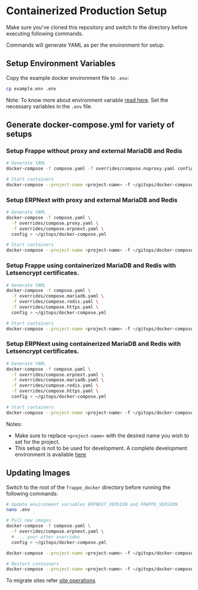 # Containerized Production Setup

Make sure you've cloned this repository and switch to the directory before executing following commands.

Commands will generate YAML as per the environment for setup.

## Setup Environment Variables

Copy the example docker environment file to `.env`:

```sh
cp example.env .env
```

Note: To know more about environment variable [read here](./images-and-compose-files#configuration). Set the necessary variables in the `.env` file.

## Generate docker-compose.yml for variety of setups

### Setup Frappe without proxy and external MariaDB and Redis

```sh
# Generate YAML
docker-compose -f compose.yaml -f overrides/compose.noproxy.yaml config > ~/gitops/docker-compose.yml

# Start containers
docker-compose --project-name <project-name> -f ~/gitops/docker-compose.yml up -d
```

### Setup ERPNext with proxy and external MariaDB and Redis

```sh
# Generate YAML
docker-compose -f compose.yaml \
  -f overrides/compose.proxy.yaml \
  -f overrides/compose.erpnext.yaml \
  config > ~/gitops/docker-compose.yml

# Start containers
docker-compose --project-name <project-name> -f ~/gitops/docker-compose.yml up -d
```

### Setup Frappe using containerized MariaDB and Redis with Letsencrypt certificates.

```sh
# Generate YAML
docker-compose -f compose.yaml \
  -f overrides/compose.mariadb.yaml \
  -f overrides/compose.redis.yaml \
  -f overrides/compose.https.yaml \
  config > ~/gitops/docker-compose.yml

# Start containers
docker-compose --project-name <project-name> -f ~/gitops/docker-compose.yml up -d
```

### Setup ERPNext using containerized MariaDB and Redis with Letsencrypt certificates.

```sh
# Generate YAML
docker-compose -f compose.yaml \
  -f overrides/compose.erpnext.yaml \
  -f overrides/compose.mariadb.yaml \
  -f overrides/compose.redis.yaml \
  -f overrides/compose.https.yaml \
  config > ~/gitops/docker-compose.yml

# Start containers
docker-compose --project-name <project-name> -f ~/gitops/docker-compose.yml up -d
```

Notes:

- Make sure to replace `<project-name>` with the desired name you wish to set for the project.
- This setup is not to be used for development. A complete development environment is available [here](../development)

## Updating Images

Switch to the root of the `frappe_docker` directory before running the following commands:

```sh
# Update environment variables ERPNEXT_VERSION and FRAPPE_VERSION
nano .env

# Pull new images
docker-compose -f compose.yaml \
  -f overrides/compose.erpnext.yaml \
  # ... your other overrides
  config > ~/gitops/docker-compose.yml

docker-compose --project-name <project-name> -f ~/gitops/docker-compose.yml pull

# Restart containers
docker-compose --project-name <project-name> -f ~/gitops/docker-compose.yml up -d
```

To migrate sites refer [site operations](./site-operations.md#migrate-site)

